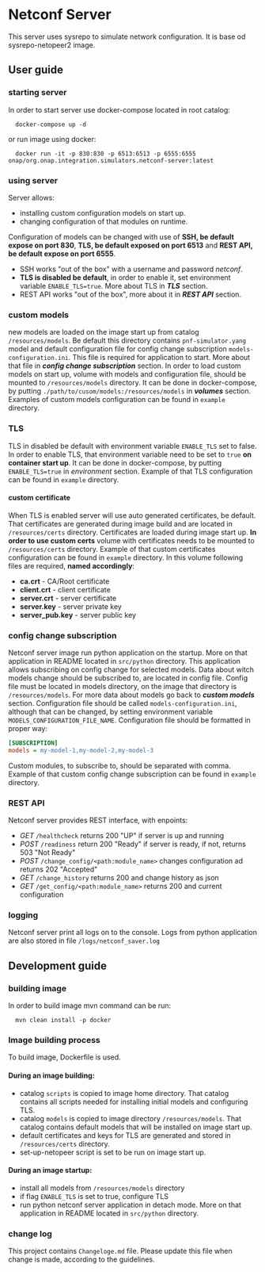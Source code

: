 # Netconf Server
This server uses sysrepo to simulate network configuration.
It is base od sysrepo-netopeer2 image.


## User guide
### starting server
In order to start server use docker-compose located in root catalog:
```shell
  docker-compose up -d
```
or run image using docker:
```shell
  docker run -it -p 830:830 -p 6513:6513 -p 6555:6555 onap/org.onap.integration.simulators.netconf-server:latest
```

### using server
Server allows:
 - installing custom configuration models on start up.
 - changing configuration of that modules on runtime.

Configuration of models can be changed with use of **SSH, be default expose on port 830**, 
**TLS, be default exposed on port 6513** and **REST API,  be default expose on port 6555**.
- SSH works "out of the box" with a username and password *netconf*.
- **TLS is disabled be default**, 
  in order to enable it, set environment variable `ENABLE_TLS=true`.
  More about TLS in ***TLS*** section.
- REST API works "out of the box", more about it in ***REST API*** section.

### custom models
new models are loaded on the image start up from catalog `/resources/models`.
Be default this directory contains `pnf-simulator.yang` model and
default configuration file for config change subscription `models-configuration.ini`.
This file is required for application to start.
More about that file in ***config change subscription*** section.
In order to load custom models on start up,
volume with models and configuration file, should be mounted to `/resources/models` directory.
It can be done in docker-compose, by putting 
`./path/to/cusom/models:/resources/models` in ***volumes*** section.
Examples of custom models configuration can be found in `example` directory. 

### TLS
TLS in disabled be default with environment variable `ENABLE_TLS` set to false.
In order to enable TLS, that environment variable need to be set to `true` 
**on container start up**.
It can be done in docker-compose, 
by putting `ENABLE_TLS=true` in *environment* section.
Example of that TLS configuration can be found in `example` directory.

#### custom certificate
When TLS is enabled server will use auto generated certificates, be default.
That certificates are generated during image build and 
are located in `/resources/certs` directory.
Certificates are loaded during image start up.
**In order to use custom certs**
volume with certificates needs to be mounted to `/resources/certs` directory.
Example of that custom certificates configuration can be found in `example` directory.
In this volume following files are required, **named accordingly**:
- **ca.crt** - CA/Root certificate
- **client.crt** - client certificate
- **server.crt** - server certificate
- **server.key** - server private key
- **server_pub.key** -  server public key

### config change subscription
Netconf server image run python application on the startup.
More on that application in README located in `src/python` directory.
This application allows subscribing on config change for selected models.
Data about witch models change should be subscribed to, are located in config file.
Config file must be located in models directory, on the image that directory is  `/resources/models`.
For more data about models go back to ***custom models*** section.
Configuration file should be called `models-configuration.ini`, 
although that can be changed, by setting environment variable `MODELS_CONFIGURATION_FILE_NAME`.
Configuration file should be formatted in proper way:
```ini
[SUBSCRIPTION]
models = my-model-1,my-model-2,my-model-3
```
Custom modules, to subscribe to, should be separated with comma.
Example of that custom config change subscription can be found in `example` directory.

### REST API
Netconf server provides REST interface, with enpoints:
- *GET* `/healthcheck` returns 200 "UP" if server is up and running
- *POST* `/readiness` return 200 "Ready" if server is ready, if not, returns 503 "Not Ready"
- *POST* `/change_config/<path:module_name>` changes configuration ad returns 202 "Accepted"
- *GET* `/change_history` returns 200 and change history as json
- *GET* `/get_config/<path:module_name>` returns 200 and current configuration


### logging
Netconf server print all logs on to the console.
Logs from python application are also stored in file `/logs/netconf_saver.log`


## Development guide 
### building image
In order to build image mvn command can be run:
```shell
  mvn clean install -p docker 
```

### Image building process
To build image, Dockerfile is used.

#### During an image building:
 - catalog `scripts` is copied to image home directory.
   That catalog contains all scripts needed for
   installing initial models and configuring TLS.
 - catalog `models`  is copied to image directory `/resources/models`.
   That catalog contains default models 
   that will be installed on image start up.
 - default certificates and keys for TLS are generated and 
   stored in `/resources/certs` directory.
 - set-up-netopeer script is set to be run on image start up.

#### During an image startup:
 - install all models from `/resources/models` directory
 - if flag `ENABLE_TLS` is set to true, configure TLS 
 - run python netconf server application in detach mode.
 More on that application in README located in `src/python` directory.
    

### change log
This project contains `Changeloge.md` file.
Please update this file when change is made,
according to the guidelines.
